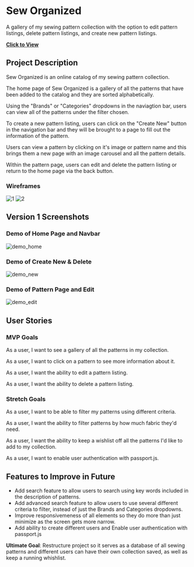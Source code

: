 # Sew Organized
A gallery of my sewing pattern collection with the option to edit pattern listings, delete pattern listings, and create new pattern listings.

[**Click to View**](https://glacial-ravine-51611.herokuapp.com/patterns)


## Project Description
Sew Organized is an online catalog of my sewing pattern collection.

The home page of Sew Organized is a gallery of all the patterns that have been added to the catalog and they are sorted alphabetically.

Using the "Brands" or "Categories" dropdowns in the naviagtion bar, users can view all of the patterns under the filter chosen.

To create a new pattern listing, users can click on the "Create New" button in the navigation bar and they will be brought to a page to fill out the information of the pattern.

Users can view a pattern by clicking on it's image or pattern name and this brings them a new page with an image carousel and all the pattern details.

Within the pattern page, users can edit and delete the pattern listing or return to the home page via the back button.


### Wireframes
![1](https://media.git.generalassemb.ly/user/40938/files/1d415f80-baa0-11ec-9ffb-96607723bcc8)
![2](https://media.git.generalassemb.ly/user/40938/files/2e8a6c00-baa0-11ec-9ca5-1ad1ed579ed5)


## Version 1 Screenshots
### Demo of Home Page and Navbar
![demo_home](https://user-images.githubusercontent.com/97875137/167243079-10784f1f-022f-4245-bddd-4f25d851a80d.gif)

### Demo of Create New & Delete
![demo_new](https://user-images.githubusercontent.com/97875137/167243092-db8932e2-e242-46c2-8b24-09e768932961.gif)

### Demo of Pattern Page and Edit
![demo_edit](https://user-images.githubusercontent.com/97875137/167243088-fab502b9-722c-4003-af4f-2367ea101ffa.gif)



## User Stories
### MVP Goals
As a user, I want to see a gallery of all the patterns in my collection.

As a user, I want to click on a pattern to see more information about it.

As a user, I want the ability to edit a pattern listing.

As a user, I want the ability to delete a pattern listing.


### Stretch Goals
As a user, I want to be able to filter my patterns using different criteria.

As a user, I want the ability to filter patterns by how much fabric they'd need.

As a user, I want the ability to keep a wishlist off all the patterns I'd like to add to my collection.

As a user, I want to enable user authentication with passport.js.


## Features to Improve in Future
- Add search feature to allow users to search using key words included in the description of patterns.
- Add advanced search feature to allow users to use several different criteria to filter, instead of just the Brands and Categories dropdowns.
- Improve responsivemeness of all elements so they do more than just minimize as the screen gets more narrow.
- Add ability to create different users and Enable user authentication with passport.js

**Ultimate Goal**: Restructure project so it serves as a database of all sewing patterns and different users can have their own collection saved, as well as keep a running whishlist.
